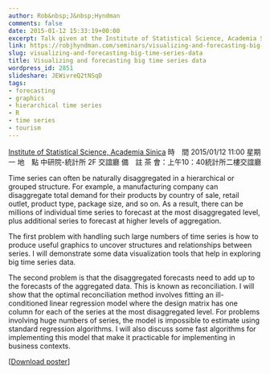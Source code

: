 ```yaml
---
author: Rob&nbsp;J&nbsp;Hyndman
comments: false
date: 2015-01-12 15:33:19+00:00
excerpt: Talk given at the Institute of Statistical Science, Academia Sinica, Taipei, Taiwan.
link: https://robjhyndman.com/seminars/visualizing-and-forecasting-big-time-series-data/
slug: visualizing-and-forecasting-big-time-series-data
title: Visualizing and forecasting big time series data
wordpress_id: 2851
slideshare: JEWivreQ2tNSqD
tags:
- forecasting
- graphics
- hierarchical time series
- R
- time series
- tourism
---
```


[Institute of Statistical Science, Academia Sinica](http://www.stat.sinica.edu.tw/statnewsite/seminar/show/1986/)
時　間 2015/01/12 11:00 星期一
地　點 中研院-統計所 2F 交誼廳
備　註 茶 會：上午10：40統計所二樓交誼廳

Time series can often be naturally disaggregated in a hierarchical or grouped structure. For example, a manufacturing company can disaggregate total demand for their products by country of sale, retail outlet, product type, package size, and so on. As a result, there can be millions of individual time series to forecast at the most disaggregated level, plus additional series to forecast at higher levels of aggregation.

The first problem with handling such large numbers of time series is how to produce useful graphics to uncover structures and relationships between series. I will demonstrate some data visualization tools that help in exploring big time series data.

The second problem is that the disaggregated forecasts need to add up to the forecasts of the aggregated data. This is known as reconciliation. I will show that the optimal reconciliation method involves fitting an ill-conditioned linear regression model where the design matrix has one column for each of the series at the most disaggregated level. For problems involving huge numbers of series, the model is impossible to estimate using standard regression algorithms. I will also discuss some fast algorithms for implementing this model that make it practicable for implementing in business contexts.

[[Download poster](http://www.stat.sinica.edu.tw/statnewsite/seminar/download/1986/)]



